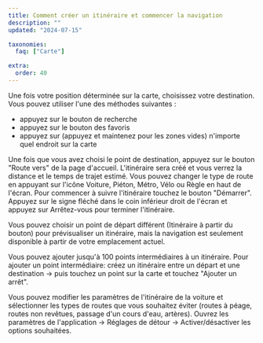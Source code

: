 ```yaml
---
title: Comment créer un itinéraire et commencer la navigation
description: ""
updated: "2024-07-15"

taxonomies:
  faq: ["Carte"]

extra:
  order: 40
---
```


Une fois votre position déterminée sur la carte, choisissez votre destination. Vous pouvez utiliser l'une des méthodes suivantes :

* appuyez sur le bouton de recherche
* appuyez sur le bouton des favoris
* appuyez sur (appuyez et maintenez pour les zones vides) n'importe quel endroit sur la carte

Une fois que vous avez choisi le point de destination, appuyez sur le bouton "Route vers" de la page d'accueil. L'itinéraire sera créé et vous verrez la distance et le temps de trajet estimé. Vous pouvez changer le type de route en appuyant sur l'icône Voiture, Piéton, Métro, Vélo ou Règle en haut de l'écran. Pour commencer à suivre l'itinéraire touchez le bouton "Démarrer". Appuyez sur le signe fléché dans le coin inférieur droit de l'écran et appuyez sur Arrêtez-vous pour terminer l'itinéraire.

Vous pouvez choisir un point de départ différent (Itinéraire à partir du bouton) pour prévisualiser un itinéraire, mais la navigation est seulement disponible à partir de votre emplacement actuel.

Vous pouvez ajouter jusqu'à 100 points intermédiaires à un itinéraire. Pour ajouter un point intermédiaire: créez un itinéraire entre un départ et une destination → puis touchez un point sur la carte et touchez "Ajouter un arrêt".

Vous pouvez modifier les paramètres de l'itinéraire de la voiture et sélectionner les types de routes que vous souhaitez éviter (routes à péage, routes non revêtues, passage d'un cours d'eau, artères). Ouvrez les paramètres de l'application → Réglages de détour → Activer/désactiver les options souhaitées.
